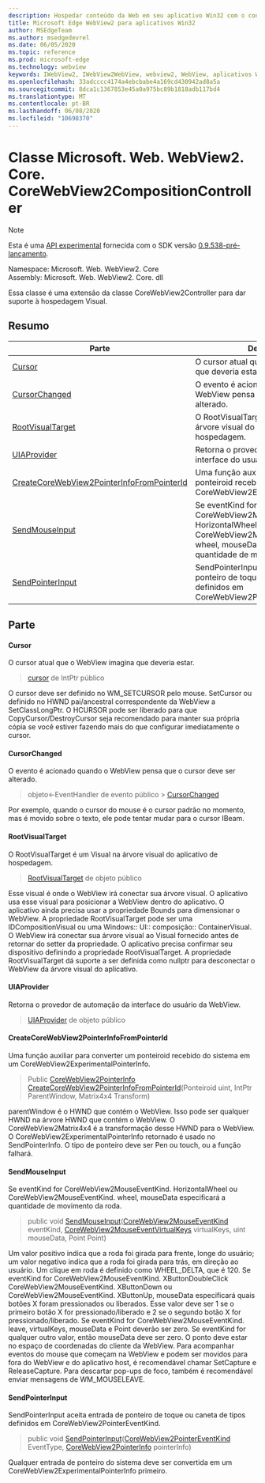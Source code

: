 ```yaml
---
description: Hospedar conteúdo da Web em seu aplicativo Win32 com o controle WebView2 do Microsoft Edge
title: Microsoft Edge WebView2 para aplicativos Win32
author: MSEdgeTeam
ms.author: msedgedevrel
ms.date: 06/05/2020
ms.topic: reference
ms.prod: microsoft-edge
ms.technology: webview
keywords: IWebView2, IWebView2WebView, webview2, WebView, aplicativos Win32, Win32, Edge, ICoreWebView2, ICoreWebView2Controller, controle do navegador, HTML Edge
ms.openlocfilehash: 33adcccc4174a4ebcbabe4a169cd430942ad8a5a
ms.sourcegitcommit: 8dca1c1367853e45a0a975bc89b1818adb117bd4
ms.translationtype: MT
ms.contentlocale: pt-BR
ms.lasthandoff: 06/08/2020
ms.locfileid: "10698370"
---
```

# Classe Microsoft. Web. WebView2. Core. CoreWebView2CompositionController 

> [!NOTE]
> Esta é uma [API experimental](../../../concepts/versioning.md#experimental-apis) fornecida com o SDK versão [0.9.538-pré-lançamento](../../../releasenotes.md#09538).

Namespace: Microsoft. Web. WebView2. Core \
Assembly: Microsoft. Web. WebView2. Core. dll

Essa classe é uma extensão da classe CoreWebView2Controller para dar suporte à hospedagem Visual.

## Resumo

 Parte                        | Descrições
--------------------------------|---------------------------------------------
[Cursor](#cursor) | O cursor atual que o WebView imagina que deveria estar.
[CursorChanged](#cursorchanged) | O evento é acionado quando o WebView pensa que o cursor deve ser alterado.
[RootVisualTarget](#rootvisualtarget) | O RootVisualTarget é um Visual na árvore visual do aplicativo de hospedagem.
[UIAProvider](#uiaprovider) | Retorna o provedor de automação da interface do usuário da WebView.
[CreateCoreWebView2PointerInfoFromPointerId](#createcorewebview2pointerinfofrompointerid) | Uma função auxiliar para converter um ponteiroid recebido do sistema em um CoreWebView2ExperimentalPointerInfo.
[SendMouseInput](#sendmouseinput) | Se eventKind for CoreWebView2MouseEventKind. HorizontalWheel ou CoreWebView2MouseEventKind. wheel, mouseData especificará a quantidade de movimento da roda.
[SendPointerInput](#sendpointerinput) | SendPointerInput aceita entrada de ponteiro de toque ou caneta de tipos definidos em CoreWebView2PointerEventKind.

## Parte

#### Cursor 

O cursor atual que o WebView imagina que deveria estar.

> [cursor](#cursor) de IntPtr público

O cursor deve ser definido no WM_SETCURSOR pelo mouse. SetCursor ou definido no HWND pai/ancestral correspondente da WebView a SetClassLongPtr. O HCURSOR pode ser liberado para que CopyCursor/DestroyCursor seja recomendado para manter sua própria cópia se você estiver fazendo mais do que configurar imediatamente o cursor.

#### CursorChanged 

O evento é acionado quando o WebView pensa que o cursor deve ser alterado.

> objeto<-EventHandler de evento público > [CursorChanged](#cursorchanged)

Por exemplo, quando o cursor do mouse é o cursor padrão no momento, mas é movido sobre o texto, ele pode tentar mudar para o cursor IBeam.

#### RootVisualTarget 

O RootVisualTarget é um Visual na árvore visual do aplicativo de hospedagem.

> [RootVisualTarget](#rootvisualtarget) de objeto público

Esse visual é onde o WebView irá conectar sua árvore visual. O aplicativo usa esse visual para posicionar a WebView dentro do aplicativo. O aplicativo ainda precisa usar a propriedade Bounds para dimensionar o WebView. A propriedade RootVisualTarget pode ser uma IDCompositionVisual ou uma Windows:: UI:: composição:: ContainerVisual. O WebView irá conectar sua árvore visual ao Visual fornecido antes de retornar do setter da propriedade. O aplicativo precisa confirmar seu dispositivo definindo a propriedade RootVisualTarget. A propriedade RootVisualTarget dá suporte a ser definida como nullptr para desconectar o WebView da árvore visual do aplicativo.

#### UIAProvider 

Retorna o provedor de automação da interface do usuário da WebView.

> [UIAProvider](#uiaprovider) de objeto público

#### CreateCoreWebView2PointerInfoFromPointerId 

Uma função auxiliar para converter um ponteiroid recebido do sistema em um CoreWebView2ExperimentalPointerInfo.

> Public [CoreWebView2PointerInfo](microsoft-web-webview2-core-corewebview2pointerinfo.md) [CreateCoreWebView2PointerInfoFromPointerId](#createcorewebview2pointerinfofrompointerid)(Ponteiroid uint, IntPtr ParentWindow, Matrix4x4 Transform)

parentWindow é o HWND que contém o WebView. Isso pode ser qualquer HWND na árvore HWND que contém o WebView. O CoreWebView2Matrix4x4 é a transformação desse HWND para o WebView. O CoreWebView2ExperimentalPointerInfo retornado é usado no SendPointerInfo. O tipo de ponteiro deve ser Pen ou touch, ou a função falhará.

#### SendMouseInput 

Se eventKind for CoreWebView2MouseEventKind. HorizontalWheel ou CoreWebView2MouseEventKind. wheel, mouseData especificará a quantidade de movimento da roda.

> public void [SendMouseInput](#sendmouseinput)([CoreWebView2MouseEventKind](./namespace-microsoft-web-webview2-core.md) eventKind, [CoreWebView2MouseEventVirtualKeys](./namespace-microsoft-web-webview2-core.md) virtualKeys, uint mouseData, Point Point)

Um valor positivo indica que a roda foi girada para frente, longe do usuário; um valor negativo indica que a roda foi girada para trás, em direção ao usuário. Um clique em roda é definido como WHEEL_DELTA, que é 120. Se eventKind for CoreWebView2MouseEventKind. XButtonDoubleClick CoreWebView2MouseEventKind. XButtonDown ou CoreWebView2MouseEventKind. XButtonUp, mouseData especificará quais botões X foram pressionados ou liberados. Esse valor deve ser 1 se o primeiro botão X for pressionado/liberado e 2 se o segundo botão X for pressionado/liberado. Se eventKind for CoreWebView2MouseEventKind. leave, virtualKeys, mouseData e Point deverão ser zero. Se eventKind for qualquer outro valor, então mouseData deve ser zero. O ponto deve estar no espaço de coordenadas do cliente da WebView. Para acompanhar eventos do mouse que começam na WebView e podem ser movidos para fora do WebView e do aplicativo host, é recomendável chamar SetCapture e ReleaseCapture. Para descartar pop-ups de foco, também é recomendável enviar mensagens de WM_MOUSELEAVE.

#### SendPointerInput 

SendPointerInput aceita entrada de ponteiro de toque ou caneta de tipos definidos em CoreWebView2PointerEventKind.

> public void [SendPointerInput](#sendpointerinput)([CoreWebView2PointerEventKind](./namespace-microsoft-web-webview2-core.md) EventType, [CoreWebView2PointerInfo](microsoft-web-webview2-core-corewebview2pointerinfo.md) pointerInfo)

Qualquer entrada de ponteiro do sistema deve ser convertida em um CoreWebView2ExperimentalPointerInfo primeiro.


